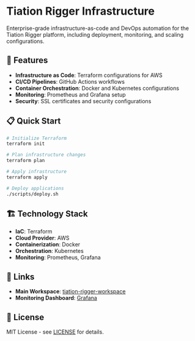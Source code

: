 # Tiation Rigger Infrastructure

Enterprise-grade infrastructure-as-code and DevOps automation for the Tiation Rigger platform, including deployment, monitoring, and scaling configurations.

## 🚀 Features

- **Infrastructure as Code**: Terraform configurations for AWS
- **CI/CD Pipelines**: GitHub Actions workflows
- **Container Orchestration**: Docker and Kubernetes configurations
- **Monitoring**: Prometheus and Grafana setup
- **Security**: SSL certificates and security configurations

## 📋 Quick Start

```bash
# Initialize Terraform
terraform init

# Plan infrastructure changes
terraform plan

# Apply infrastructure
terraform apply

# Deploy applications
./scripts/deploy.sh
```

## 🏗️ Technology Stack

- **IaC**: Terraform
- **Cloud Provider**: AWS
- **Containerization**: Docker
- **Orchestration**: Kubernetes
- **Monitoring**: Prometheus, Grafana

## 🔗 Links

- **Main Workspace**: [tiation-rigger-workspace](https://github.com/tiation/tiation-rigger-workspace)
- **Monitoring Dashboard**: [Grafana](https://grafana.tiation.com)

## 📄 License

MIT License - see [LICENSE](LICENSE) for details.
